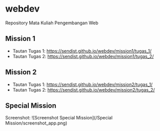 # webdev
Repository Mata Kuliah Pengembangan Web

## Mission 1
- Tautan Tugas 1: https://sendist.github.io/webdev/mission1/tugas_1/  
- Tautan Tugas 2: https://sendist.github.io/webdev/mission1/tugas_2/

## Mission 2
- Tautan Tugas 1: https://sendist.github.io/webdev/mission2/tugas_1/
- Tautan Tugas 2: https://sendist.github.io/webdev/mission2/tugas_2/  

## Special Mission
Screenshot:
![Screenshot Special Mission](/Special Mission/screenshot_app.png)

